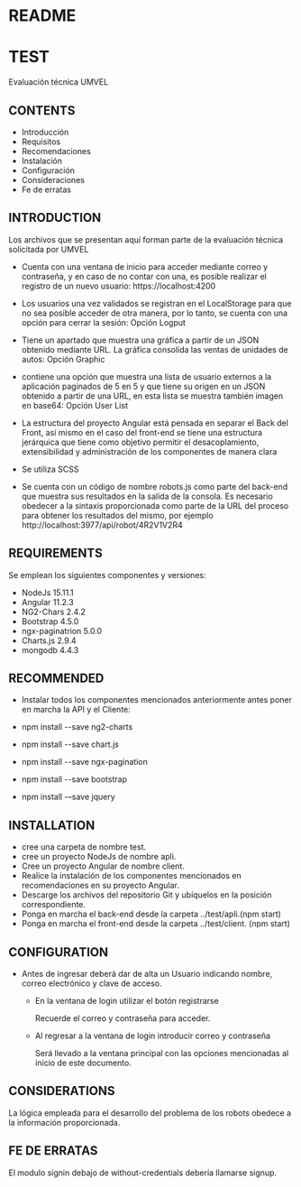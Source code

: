 # README

# TEST
Evaluación técnica UMVEL

## CONTENTS
   
* Introducción
* Requisitos
* Recomendaciones
* Instalación
* Configuración
* Consideraciones
* Fe de erratas


## INTRODUCTION

Los archivos que se presentan aquí forman parte de la evaluación técnica solicitada por UMVEL

* Cuenta con una ventana de inicio para acceder mediante correo y contraseña, y en caso de no contar con una, es posible realizar el registro de un nuevo usuario:
  https://localhost:4200

* Los usuarios una vez validados se registran en el LocalStorage para que no sea posible acceder de otra manera, por lo tanto, se cuenta con una opción para cerrar la sesión:
  Opción Logput

* Tiene un apartado que muestra una gráfica a partir de un JSON obtenido mediante URL. La gráfica consolida las ventas de unidades de autos:
  Opción Graphic

* contiene una opción que muestra una lista de usuario externos a la aplicación paginados de 5 en 5 y que tiene su origen en un JSON obtenido a partir de una URL, en esta lista se muestra también imagen en base64:
  Opción User List

* La estructura del proyecto Angular está pensada en separar el Back del Front, así mismo en el caso del front-end se tiene una estructura jerárquica que tiene como objetivo permitir el desacoplamiento, extensibilidad y administración de los componentes de manera clara

* Se utiliza SCSS

* Se cuenta con un código de nombre robots.js como parte del back-end que muestra sus resultados en la salida de la consola. Es necesario obedecer a la sintaxis proporcionada como parte de la URL del proceso para obtener los resultados del mismo, por ejemplo
  http://localhost:3977/api/robot/4R2V1V2R4

## REQUIREMENTS

Se emplean los siguientes componentes y versiones:

* NodeJs 15.11.1
* Angular 11.2.3
* NG2-Chars 2.4.2
* Bootstrap 4.5.0
* ngx-paginatrion 5.0.0
* Charts.js 2.9.4
* mongodb 4.4.3


## RECOMMENDED

* Instalar todos los componentes mencionados anteriormente antes poner en marcha la API y el Cliente:

* npm install --save ng2-charts
* npm install --save chart.js
* npm install --save ngx-pagination
* npm install --save bootstrap 
* npm install -–save jquery

	
## INSTALLATION
 
* cree una carpeta de nombre test.
* cree un proyecto NodeJs de nombre apli.
* Cree un proyecto Angular de nombre client.
* Realice la instalación de los componentes mencionados en recomendaciones en su proyecto Angular.
* Descarge los archivos del repositorio Git y ubíquelos en la posición correspondiente.
* Ponga en marcha el back-end desde la carpeta ../test/apli.(npm start)
* Ponga en marcha el front-end desde la carpeta ../test/client. (npm start)


## CONFIGURATION
 
* Antes de ingresar deberá dar de alta un Usuario indicando nombre, correo electrónico y clave de acceso.

  - En la ventana de login utilizar el botón registrarse

    Recuerde el correo y contraseña para acceder.

  - Al regresar a la ventana de login introducir correo y contraseña
	
    Será llevado a la ventana principal con las opciones mencionadas al inicio de este documento.


## CONSIDERATIONS	

La lógica empleada para el desarrollo del problema de los robots obedece a la información proporcionada.

## FE DE ERRATAS	

El modulo signin debajo de without-credentials debería llamarse signup.
